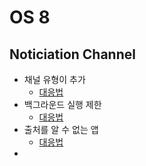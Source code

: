 OS 8
===
Noticiation Channel
---
* 채널 유형이 추가
  * [대응법](https://github.com/sdk0213/Android-Develop-Info/blob/master/Notification.md)
* 백그라운드 실행 제한
  * [대응법](https://github.com/sdk0213/Android-Develop-Info/blob/master/startForegroundService.md)
* 출처를 알 수 없는 앱
  * [대응법](https://github.com/sdk0213/Android-Develop-Info/blob/master/%EC%B6%9C%EC%B2%98%EB%A5%BC%EC%95%8C%EC%88%98%EC%97%86%EB%8A%94%EC%86%8C%EC%8A%A4.md)
* 
